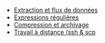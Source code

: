 

- [Extraction et flux de données](01-flux.md)
- [Expressions régulières](02-regex.md)
- [Compression et archivage](03-tar.md)
- [Travail à distance (ssh & scp](04-ssh_scp.md)
